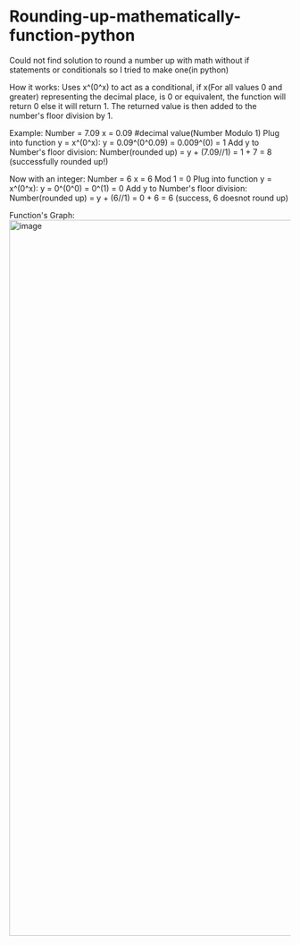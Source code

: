 # Rounding-up-mathematically-function-python
Could not find solution to round a number up with math without if statements or conditionals so I tried to make one(in python)

How it works:
Uses x^(0^x) to act as a conditional, if x(For all values 0 and greater) representing the decimal place, is 0 or equivalent, the function will return 0 else it will return 1. The returned value is then added to the number's floor division by 1.

Example:
Number = 7.09
x = 0.09 #decimal value(Number Modulo 1)
Plug into function y = x^(0^x):
y = 0.09^(0^0.09)
  = 0.009^(0)
  = 1
Add y to Number's floor division:
Number(rounded up) = y + (7.09//1) 
                = 1 + 7
                = 8 (successfully rounded up!)

Now with an integer:
Number = 6
x = 6 Mod 1
  = 0 
Plug into function y = x^(0^x):
y = 0^(0^0)
  = 0^(1)
  = 0
Add y to Number's floor division:
Number(rounded up) = y + (6//1) 
                = 0 + 6
                = 6 (success, 6 doesnot round up)

Function's Graph:
<img width="1280" alt="image" src="https://github.com/user-attachments/assets/29cc3af2-f9d8-49aa-8b6d-dbd088882ad7" />

